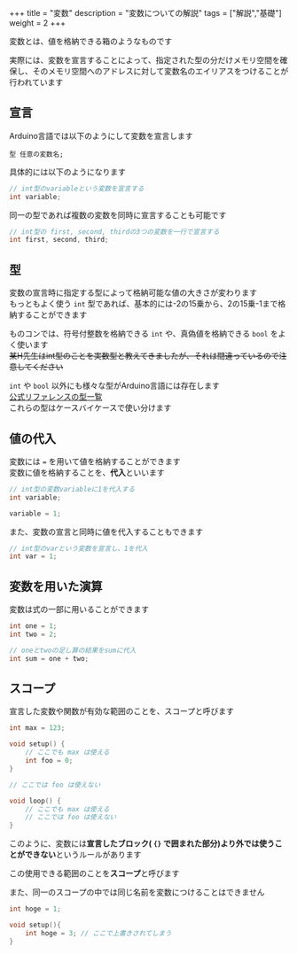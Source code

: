 +++
title = "変数"
description = "変数についての解説"
tags = ["解説","基礎"]
weight = 2
+++

変数とは、値を格納できる箱のようなものです

実際には、変数を宣言することによって、指定された型の分だけメモリ空間を確保し、そのメモリ空間へのアドレスに対して変数名のエイリアスをつけることが行われています

## 宣言

Arduino言語では以下のようにして変数を宣言します

```text
型 任意の変数名;
```

具体的には以下のようになります

```c++
// int型のvariableという変数を宣言する
int variable;
```

同一の型であれば複数の変数を同時に宣言することも可能です

```c++
// int型の first, second, thirdの3つの変数を一行で宣言する
int first, second, third;
```

## 型

変数の宣言時に指定する型によって格納可能な値の大きさが変わります  
もっともよく使う `int` 型であれば、基本的には-2の15乗から、2の15乗-1まで格納することができます

ものコンでは、符号付整数を格納できる `int` や、真偽値を格納できる `bool` をよく使います  
~~某H先生はint型のことを実数型と教えてきましたが、それは間違っているので注意してください~~

`int` や `bool` 以外にも様々な型がArduino言語には存在します  
[公式リファレンスの型一覧](https://www.arduino.cc/reference/en#data-types)  
これらの型はケースバイケースで使い分けます

## 値の代入

変数には `=` を用いて値を格納することができます  
変数に値を格納することを、**代入**といいます

```c++
// int型の変数variableに1を代入する
int variable;

variable = 1;
```

また、変数の宣言と同時に値を代入することもできます

```c++
// int型のvarという変数を宣言し、1を代入
int var = 1;
```

## 変数を用いた演算

変数は式の一部に用いることができます

```c++
int one = 1;
int two = 2;

// oneとtwoの足し算の結果をsumに代入
int sum = one + two;
```

## スコープ

宣言した変数や関数が有効な範囲のことを、スコープと呼びます

```c++
int max = 123;

void setup() {
    // ここでも max は使える
    int foo = 0;
}

// ここでは foo は使えない

void loop() {
    // ここでも max は使える
    // ここでは foo は使えない
}
```

このように、変数には**宣言したブロック( `{}` で囲まれた部分)より外では使うことができない**というルールがあります

この使用できる範囲のことを**スコープ**と呼びます

また、同一のスコープの中では同じ名前を変数につけることはできません

```c++
int hoge = 1;

void setup(){
    int hoge = 3; // ここで上書きされてしまう
}
```
